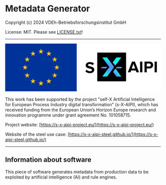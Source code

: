 
# Metadata Generator

Copyright (c) 2024 VDEh-Betriebsforschungsinstitut GmbH

License: MIT. Please see [LICENSE.txt](LICENSE.txt)!

---

![EU flag and project logo](logos.png)

This work has been supported by the project "self-X Artificial Intelligence for European Process Industry digital transformation" (s-X-AIPI), which has received funding from the European Union’s Horizon Europe research and innovation programme under grant agreement No. 101058715.

Project website: [https://s-x-aipi-project.eu/](https://s-x-aipi-project.eu/)

Website of the steel use case: [https://s-x-aipi-steel.github.io/](https://s-x-aipi-steel.github.io/)

---


## Information about software

This piece of software generates metadata from production data to be exploited by artificial intelligence (AI) and rule engines.
